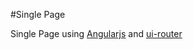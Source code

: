 #Single Page 

Single Page using [Angularjs](https://github.com/angular/angular.js) and [ui-router](https://github.com/angular-ui)
